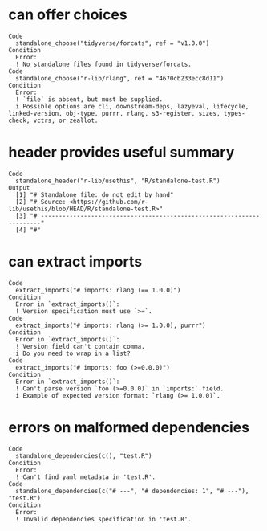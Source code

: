 # can offer choices

    Code
      standalone_choose("tidyverse/forcats", ref = "v1.0.0")
    Condition
      Error:
      ! No standalone files found in tidyverse/forcats.
    Code
      standalone_choose("r-lib/rlang", ref = "4670cb233ecc8d11")
    Condition
      Error:
      ! `file` is absent, but must be supplied.
      i Possible options are cli, downstream-deps, lazyeval, lifecycle, linked-version, obj-type, purrr, rlang, s3-register, sizes, types-check, vctrs, or zeallot.

# header provides useful summary

    Code
      standalone_header("r-lib/usethis", "R/standalone-test.R")
    Output
      [1] "# Standalone file: do not edit by hand"                                    
      [2] "# Source: <https://github.com/r-lib/usethis/blob/HEAD/R/standalone-test.R>"
      [3] "# ----------------------------------------------------------------------"  
      [4] "#"                                                                         

# can extract imports

    Code
      extract_imports("# imports: rlang (== 1.0.0)")
    Condition
      Error in `extract_imports()`:
      ! Version specification must use `>=`.
    Code
      extract_imports("# imports: rlang (>= 1.0.0), purrr")
    Condition
      Error in `extract_imports()`:
      ! Version field can't contain comma.
      i Do you need to wrap in a list?
    Code
      extract_imports("# imports: foo (>=0.0.0)")
    Condition
      Error in `extract_imports()`:
      ! Can't parse version `foo (>=0.0.0)` in `imports:` field.
      i Example of expected version format: `rlang (>= 1.0.0)`.

# errors on malformed dependencies

    Code
      standalone_dependencies(c(), "test.R")
    Condition
      Error:
      ! Can't find yaml metadata in 'test.R'.
    Code
      standalone_dependencies(c("# ---", "# dependencies: 1", "# ---"), "test.R")
    Condition
      Error:
      ! Invalid dependencies specification in 'test.R'.

